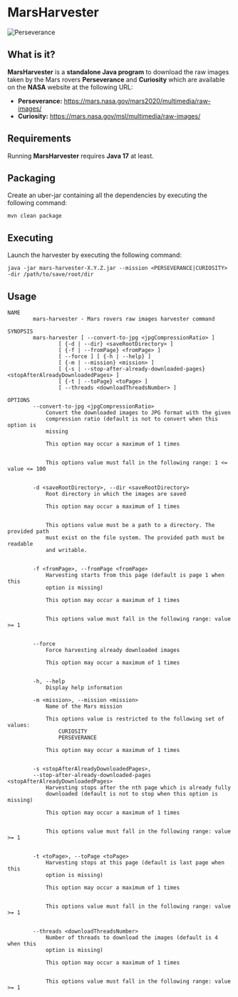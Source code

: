 MarsHarvester
=====================
![Perseverance](https://i.imgur.com/ExA4dY8.png "Image Credit: NASA/JPL-Caltech")

What is it?
-----------
**MarsHarvester** is a **standalone Java program** to download the raw images taken by the Mars rovers **Perseverance** and **Curiosity** which are available on the **NASA** website at the following URL:
- **Perseverance:** <https://mars.nasa.gov/mars2020/multimedia/raw-images/>
- **Curiosity:** <https://mars.nasa.gov/msl/multimedia/raw-images/>

Requirements
------------
Running **MarsHarvester** requires **Java 17** at least.

Packaging
---------
Create an uber-jar containing all the dependencies by executing the following command:
```
mvn clean package
```

Executing
---------
Launch the harvester by executing the following command:
```
java -jar mars-harvester-X.Y.Z.jar --mission <PERSEVERANCE|CURIOSITY> -dir /path/to/save/root/dir
```

Usage
-----
```
NAME
        mars-harvester - Mars rovers raw images harvester command

SYNOPSIS
        mars-harvester [ --convert-to-jpg <jpgCompressionRatio> ]
                [ {-d | --dir} <saveRootDirectory> ]
                [ {-f | --fromPage} <fromPage> ]
                [ --force ] [ {-h | --help} ]
                [ {-m | --mission} <mission> ]
                [ {-s | --stop-after-already-downloaded-pages} <stopAfterAlreadyDownloadedPages> ]
                [ {-t | --toPage} <toPage> ]
                [ --threads <downloadThreadsNumber> ]

OPTIONS
        --convert-to-jpg <jpgCompressionRatio>
            Convert the downloaded images to JPG format with the given
            compression ratio (default is not to convert when this option is
            missing

            This option may occur a maximum of 1 times


            This options value must fall in the following range: 1 <= value <= 100


        -d <saveRootDirectory>, --dir <saveRootDirectory>
            Root directory in which the images are saved

            This option may occur a maximum of 1 times


            This options value must be a path to a directory. The provided path
            must exist on the file system. The provided path must be readable
            and writable.


        -f <fromPage>, --fromPage <fromPage>
            Harvesting starts from this page (default is page 1 when this
            option is missing)

            This option may occur a maximum of 1 times


            This options value must fall in the following range: value >= 1


        --force
            Force harvesting already downloaded images

            This option may occur a maximum of 1 times


        -h, --help
            Display help information

        -m <mission>, --mission <mission>
            Name of the Mars mission

            This options value is restricted to the following set of values:
                CURIOSITY
                PERSEVERANCE

            This option may occur a maximum of 1 times


        -s <stopAfterAlreadyDownloadedPages>,
        --stop-after-already-downloaded-pages <stopAfterAlreadyDownloadedPages>
            Harvesting stops after the nth page which is already fully
            downloaded (default is not to stop when this option is missing)

            This option may occur a maximum of 1 times


            This options value must fall in the following range: value >= 1


        -t <toPage>, --toPage <toPage>
            Harvesting stops at this page (default is last page when this
            option is missing)

            This option may occur a maximum of 1 times


            This options value must fall in the following range: value >= 1


        --threads <downloadThreadsNumber>
            Number of threads to download the images (default is 4 when this
            option is missing)

            This option may occur a maximum of 1 times


            This options value must fall in the following range: value >= 1
```